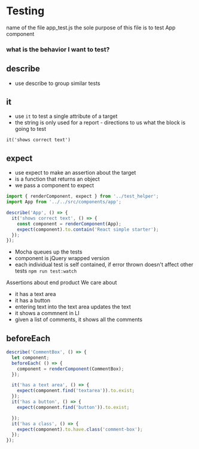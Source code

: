 # Testing

name of the file app_test.js
the sole purpose of this file is to test App component

### what is the behavior I want to test?

## describe
- use describe to group similar tests
## it
- use `it` to test a single attribute of a target
- the string is only used for a report - directions to us what the block is going to test
```
it('shows correct text')
```
## expect
- use expect to make an assertion about the target
- is a function that returns an object
- we pass a component to expect

```js
import { renderComponent, expect } from '../test_helper';
import App from '../../src/components/app';

describe('App', () => {
  it('shows correct text', () => {
    const component = renderComponent(App);
    expect(component).to.contain('React simple starter');
  });
});
```

 - Mocha queues up the tests
 - component is jQuery wrapped version
 - each individual test is self contained, if error thrown doesn't affect other tests
`npm run test:watch`

Assertions about end product
We care about
- it has a text area
- it has a button
- entering text into the text area updates the text
- it shows a commnent in LI
- given a list of comments, it shows all the comments

## beforeEach
```js
describe('CommentBox', () => {
  let component;
  beforeEach( () => {
    component = renderComponent(CommentBox);
  });

  it('has a text area', () => {
    expect(component.find('textarea')).to.exist;
  });
  it('has a button', () => {
    expect(component.find('button')).to.exist;

  });
  it('has a class', () => {
    expect(component).to.have.class('comment-box');
  });
});
```
